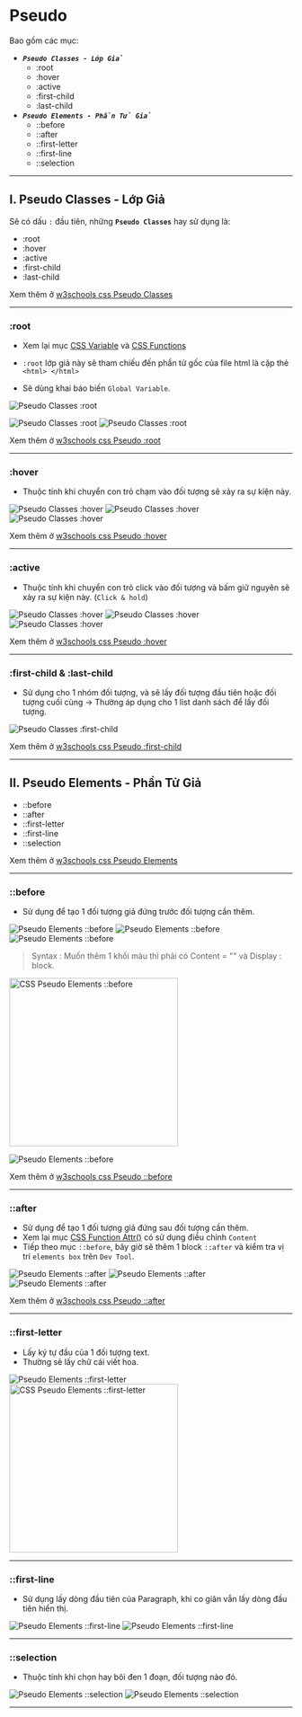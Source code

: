 # Pseudo

Bao gồm các mục:

- **_`Pseudo Classes - Lớp Giả`_**
  - :root
  - :hover
  - :active
  - :first-child
  - :last-child
- **_`Pseudo Elements - Phần Tử Giả`_**
  - ::before
  - ::after
  - ::first-letter
  - ::first-line
  - ::selection

---

## I. Pseudo Classes - Lớp Giả

Sẽ có dấu `:` đầu tiên, những **`Pseudo Classes`** hay sử dụng là:

- :root
- :hover
- :active
- :first-child
- :last-child

Xem thêm ở [w3schools css Pseudo Classes](https://developer.mozilla.org/en-US/docs/Web/CSS/Pseudo-classes)

---

### :root

- Xem lại mục [CSS Variable](../bai014/css-variable.md) và [CSS Functions](../bai016/css-function.md)

- `:root` lớp giả này sẽ tham chiếu đến phần tử gốc của file html là cặp thẻ `<html> </html>`
- Sẽ dùng khai báo biến `Global Variable`.

![Pseudo Classes :root](./images/03-002.png "Pseudo Classes :root")

![Pseudo Classes :root](./images/12-001.png "Pseudo Classes :root")
![Pseudo Classes :root](./images/12-002.png "Pseudo Classes :root")

Xem thêm ở [w3schools css Pseudo :root](https://developer.mozilla.org/en-US/docs/Web/CSS/:root)

---

### :hover

- Thuộc tính khi chuyển con trỏ chạm vào đối tượng sẽ xảy ra sự kiện này.

![Pseudo Classes :hover](./images/12-003.png "Pseudo Classes :hover")
![Pseudo Classes :hover](./images/12-004.png "Pseudo Classes :hover")
![Pseudo Classes :hover](./images/12-005.png "Pseudo Classes :hover")

Xem thêm ở [w3schools css Pseudo :hover](https://developer.mozilla.org/en-US/docs/Web/CSS/:hover)

---

### :active

- Thuộc tính khi chuyển con trỏ click vào đối tượng và bấm giữ nguyên sẽ xảy ra sự kiện này. (`Click & hold`)

![Pseudo Classes :hover](./images/12-003.png "Pseudo Classes :hover")
![Pseudo Classes :hover](./images/12-004.png "Pseudo Classes :hover")
![Pseudo Classes :hover](./images/12-005.png "Pseudo Classes :hover")

Xem thêm ở [w3schools css Pseudo :hover](https://developer.mozilla.org/en-US/docs/Web/CSS/:hover)

---

### :first-child & :last-child

- Sử dụng cho 1 nhóm đối tượng, và sẽ lấy đối tượng đầu tiên hoặc đối tượng cuối cùng -> Thường áp dụng cho 1 list danh sách để lấy đối tượng.

![Pseudo Classes :first-child](./images/12-006.png "Pseudo Classes :first-child")

Xem thêm ở [w3schools css Pseudo :first-child](https://developer.mozilla.org/en-US/docs/Web/CSS/:first-child)

---

## II. Pseudo Elements - Phần Tử Giả

- ::before
- ::after
- ::first-letter
- ::first-line
- ::selection

Xem thêm ở [w3schools css Pseudo Elements](https://developer.mozilla.org/en-US/docs/Web/CSS/Pseudo-elements)

---

### ::before

- Sử dụng để tạo 1 đối tượng giả đứng trước đối tượng cần thêm.

![Pseudo Elements ::before](./images/13-001.png "Pseudo Elements ::before 01")
![Pseudo Elements ::before](./images/13-002.png "Pseudo Elements ::before 02")
![Pseudo Elements ::before](./images/13-003.png "Pseudo Elements ::before 03")

> Syntax : Muốn thêm 1 khối màu thì phải có Content = "" và Display : block.

<img src="./images/13/13-000.png" alt="CSS Pseudo Elements ::before" width="300px"/>

![Pseudo Elements ::before](./images/13-004.png "Pseudo Elements ::before 04")

Xem thêm ở [w3schools css Pseudo ::before](https://developer.mozilla.org/en-US/docs/Web/CSS/::before)

---

### ::after

- Sử dụng để tạo 1 đối tượng giả đứng sau đối tượng cần thêm.
- Xem lại mục [CSS Function Attr()](../detail/css-function.md) có sử dụng điều chỉnh `Content`
- Tiếp theo mục `::before`, bây giờ sẽ thêm 1 block `::after` và kiểm tra vị trí `elements box` trên `Dev Tool`.

![Pseudo Elements ::after](./images/13-005.png "Pseudo Elements ::after 01")
![Pseudo Elements ::after](./images/13-006.png "Pseudo Elements ::after 02")
![Pseudo Elements ::after](./images/13-007.png "Pseudo Elements ::after 03")

Xem thêm ở [w3schools css Pseudo ::after](https://developer.mozilla.org/en-US/docs/Web/CSS/::after)

---

### ::first-letter

- Lấy ký tự đầu của 1 đối tượng text.
- Thường sẽ lấy chữ cái viết hoa.

![Pseudo Elements ::first-letter](./images/14-001.png "Pseudo Elements ::first-letter 01")
<img src="./images/14-002.png" alt="CSS Pseudo Elements ::first-letter" width="300px"/>

---

### ::first-line

- Sử dụng lấy dòng đầu tiên của Paragraph, khi co giãn vẫn lấy dòng đầu tiên hiển thị.

![Pseudo Elements ::first-line](./images/14-003.png "Pseudo Elements ::first-line 01")
![Pseudo Elements ::first-line](./images/14-004.png "Pseudo Elements ::first-line 02")

---

### ::selection

- Thuộc tính khi chọn hay bôi đen 1 đoạn, đối tượng nào đó.

![Pseudo Elements ::selection](./images/14-005.png "Pseudo Elements ::selection 01")
![Pseudo Elements ::selection](./images/14-006.png "Pseudo Elements ::selection 02")

---
